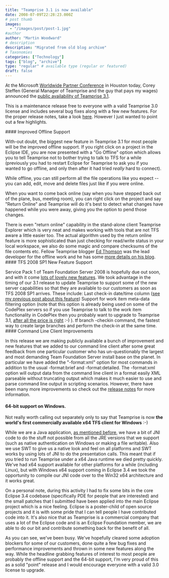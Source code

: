 ```yaml
---
title: "Teamprise 3.1 is now available"
date: 2008-07-09T22:28:23.000Z
# post thumb
images:
  - "/images/post/post-1.jpg"
#author
author: "Martin Woodward"
# description
description: "Migrated from old blog archive"
# Taxonomies
categories: ["Technology"]
tags: ["blog", "archive"]
type: "regular" # available type (regular or featured)
draft: false
---
```


At the Microsoft [Worldwide Partner Conference](https://partner.microsoft.com/global/40018508) in Houston today, Corey Steffen (General Manager of Teamprise and the guy that pays my wages) announced the [public availability of Teamprise 3.1](http://www.teamprise.com/).  

This is a maintenance release free to everyone with a valid Teamprise 3.0 license and includes several bug fixes along with a few new features.  For the proper release notes, take a look [here](http://download-us.teamprise.com/cs/3.1.0.8392R/release-notes/release-notes.html).  However I just wanted to point out a few highlights.  

[](http://www.woodwardweb.com/WindowsLiveWriter/Teamprise3.1isnowavailable_C053/online_2.png)   #### Improved Offline Support  

With-out doubt, the biggest new feature in Teamprise 3.1 for most people will be the improved offline support. If you right click on a project in the Eclipse IDE, you are now presented with a "Go Offline" option which allows you to tell Teamprise not to bother trying to talk to TFS for a while (previously you had to restart Eclipse for Teamprise to ask you if you wanted to go offline, and only then after it had tried *really* hard to connect).  

While offline, you can still perform all the file operations like you expect -- you can add, edit, move and delete files just like if you were online.  

When you want to come back online (say when you have stepped back out of the plane, bus, meeting room), you can right click on the project and say "Return Online" and Teamprise will do it's best to detect what changes have happened while you were away, giving you the option to pend those changes.  

There is even "return online" capability in the stand-alone client Teamprise Explorer which is very neat and makes working with tools that are not TFS aware a little easier too.  The actual algorithm used by the return online feature is more sophisticated than just checking for read/write status in your local workspace, we also do some magic and compare checksums of the file contents etc.  Fellow Teamprise blogger [Ed Thomson](http://www.edwardthomson.com/blog/) was the lead developer for the offline work and he has some [more details on his blog](http://www.edwardthomson.com/blog/2008/07/teamprise_31.html).  #### TFS 2008 SP1 New Feature Support  

Service Pack 1 of Team Foundation Server 2008 is hopefully due out soon, and with it come [lots of lovely new features](http://blogs.msdn.com/bharry/archive/2008/04/28/team-foundation-server-2008-sp1.aspx). We took advantage in the timing of our 3.1 release to update Teamprise to support some of the new server capabilities so that they are available to our customers as soon as TFS 2008 SP1 arrives.  These include:     Last check-in date/time column ([see my previous post about this feature](http://www.woodwardweb.com/teamprise/000436.html))     Support for work item meta-data filtering option (note that this option is already being used on some of the CodePlex servers so if you use Teamprise to talk to the work item functionality in CodePlex then you probably want to upgrade to Teamprise 3.1, [after all the price is right](http://www.woodwardweb.com/teamprise/000339.html) :-) ).    tf branch -checkin command, the fastest way to create large branches and perform the check-in at the same time.    #### Command Line Client Improvements  

In this release we are making publicly available a bunch of improvement and new features that we added to our command line client after some great feedback from one particular customer who has un-questionably the largest and most demanding Team Foundation Server install base on the planet. In particular we have added the "-format:xml" option for most commands in addition to the usual -format:brief and -format:detailed.  The -format:xml option will output data from the command line client in a format easily XML parseable without truncating output which makes it much easier to use and parse command line output in scripting scenarios.  However, there have been many more improvements so check out the [release notes](http://download-us.teamprise.com/cs/3.1.0.8392R/release-notes/release-notes.html) for more information.  

  #### 64-bit support on Windows.  

Not really worth calling out separately only to say that Teamprise is now **the world's first commercially available x64 TFS client for Windows** :-)   

While we are a Java application, [as mentioned before](http://www.woodwardweb.com/java/000223.html), we have a bit of JNI code to do the stuff not possible from all the JRE versions that we support (such as native authentication on Windows or making a file writable).  Also we use SWT to give us a native look and feel on all platforms and SWT works by using lots of JNI to do the presentation calls.  This meant that if you tried to run Teamprise under a x64 Java runtime we died pretty quickly.  We've had x64 support available for other platforms for a while (including Linux), but with Windows x64 support coming in Eclipse 3.4 we took the opportunity to compile our JNI code over to the Win32 x64 architecture and it works great.  

On a personal note, during this activity I had to fix some bits in the core Eclipse 3.4 codebase (specifically PDE for people that are interested) and the small patches that I submitted have been applied into the main Eclipse project which is a nice feeling. Eclipse is a poster-child of open source projects and it is with some pride that I can tell people I have contributed code into it. It's also nice that as Teamprise is a commercial company that uses a lot of the Eclipse code and is an Eclipse Foundation member, we are able to do our bit and contribute something back for the benefit of all.  

As you can see, we've been busy. We've hopefully cleared some adoption blockers for some of our customers, done quite a few bug fixes and performance improvements and thrown in some new features along the way.  While the headline grabbing features of interest to most people are probably the offline support and the 64-bit support, I'm very proud of this as a solid "point" release and I would encourage everyone with a valid 3.0 license to upgrade.